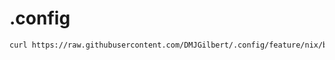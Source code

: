 # .config

```sh
curl https://raw.githubusercontent.com/DMJGilbert/.config/feature/nix/bootstrap.sh -sSf | bash
```
